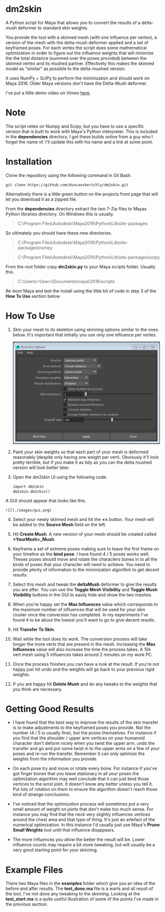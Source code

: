 # dm2skin
A Python script for Maya that allows you to convert the results of a delta-mush deformer to standard skin weights.
 
You provide the tool with a skinned mesh (with one influence per vertex), a version of the mesh with the delta-mush deformer applied and a set of keyframed poses. For each vertex the script does some mathematical optimization in order to figure out the influence weights that will minimize the the total distance (summed over the poses provided) between the skinned vertex and its mushed partner. Effectively this makes the skinned model as "similar" as possible to the delta-mushed version.

It uses NumPy + SciPy to perform the minimization and should work on Maya 2016. Older Maya versions don't have the Delta-Mush deformer.

I've put a little demo video on Vimeo [here](https://vimeo.com/181910645).

# Note

The script relies on Numpy and Scipy, but you have to use a specific version that is built to work with Maya's Python interpreter. This is included in the **dependencies** directory. I got these builds online from a guy who I forget the name of. I'll update this with his name and a link at some point.
 
# Installation

Clone the repository using the following command in Git Bash.

~~~
git clone https://github.com/duncanskertchly/dm2skin.git
~~~

Alternatively there is a little green button on the projects front page that will let you download it as a zipped file.

From the **dependencies** directory extract the two 7-Zip files to Mayas Python libraries directory. On Windows this is usually.

> C:\\Program Files\\Autodesk\\Maya2016\\Python\\Lib\\site-packages

So ultimately you should have these new directories.

> C:\\Program Files\\Autodesk\\Maya2016\\Python\\Lib\\site-packages\\numpy

> C:\\Program Files\\Autodesk\\Maya2016\\Python\\Lib\\site-packages\\scipy

From the root folder copy **dm2skin.py** to your Maya scripts folder. Usually this.

> C:\\Users\\\<User\>\\Documents\\maya\\2016\\scripts

Re-boot Maya and test the install using the little bit of code in step 3 of the **How To Use** section below.

# How To Use

1. Skin your mesh to its skeleton using skinning options similar to the ones below. It's important that initially you use only one influence per vertex.

	![](./images/skin_options.png)

2. Paint your skin weights so that each part of your mesh is deformed reasonably (despite only having one weight per vert). Obviously it'll look pretty terrible, but if you make it as tidy as you can the delta mushed version will look better later.
3. Open the dm2skin UI using the following code.

	~~~
	import dm2skin
	dm2skin.dm2skin()
	~~~
A GUI should appear that looks like this.

	![](./images/gui.png)

4. Select your newly skinned mesh and hit the **<<** button. Your mesh will be added to the **Source Mesh** field on the left.

5. Hit **Create Mush**. A new version of your mesh should be created called **\<YourMesh\>\_Mush**.

6. Keyframe a set of extreme poses making sure to leave the first frame on your timeline as the **bind pose**. I have found 4 / 5 poses works well. Theses poses should move and rotate the characters bones in to all the kinds of poses that your character will need to achieve. You need to provide plenty of information to the minimization algorithm to get decent results.

7. Select this mesh and tweak the **deltaMush** deformer to give the results you are after. You can use the **Toggle Mesh Visibility** and **Toggle Mush Visibility** buttons in the GUI to easily hide and show the two meshes. 

8. When you're happy set the **Max Influences** value which corresponds to the maximum number of influences that will be used for your skin cluster once the conversion has completed. In my experiments I've found 4 to be about the lowest you'll want to go to give decent results.

9. Hit **Transfer To Skin**.

10. Wait while the tool does its work. The conversion process will take longer the more verts that are present in the mesh. Increasing the **Max Influences** value will also increase the time the process takes. A 10k vert mesh using 5 influences takes around 2 minutes on my work PC.

11. Once the process finishes you can have a look at the result. If you're not happy just hit undo and the weights will go back to your previous rigid weights.

12. If you are happy hit **Delete Mush** and do any tweaks to the weights that you think are necessary.

# Getting Good Results

* I have found that the best way to improve the results of the skin transfer is to make adjustments to the keyframed poses you provide. Not the number (4 / 5 is usually fine), but the poses themselves. For instance if you find that the shoulder / upper arm vertices on your humanoid character don't deform nicely when you twist the upper arm, undo the transfer and go and put some twist in to the upper arms on a few of your poses and re-run the transfer. Remember it can only optimize the weights from the information you provide.

* On each pose try and move or rotate every bone. For instance if you've got finger bones that you leave stationary in all your poses the optimization algorithm may well conclude that it can just bind those vertices to the wrist joint. It doesn't know any better unless you tell it. Put lots of rotation on them to ensure the algorithm doesn't reach those kind of strange conclusions.
 
* I've noticed that the optimization process will sometimes put a very small amount of weight on joints that don't make too much sense. For instance you may find that the neck very slightly influences vertices around the chest area and that type of thing. It's just an artefact of the numerical optimization. In this instance I'd usually just use Maya's __Prune Small Weights__ tool until that influence disappears.

* The more influences you allow the better the result will be. Lower influence counts may require a bit more tweaking, but will usually be a very good starting point for your skinning.

# Example Files

There two Maya files in the **examples** folder which give you an idea of the before and after results. The **test_done.ma** file is a warts and all result of the tool, I've not done any tweaking to the skinning. Looking at the **test_start.ma** is a quite useful illustration of some of the points I've made in the previous section.

